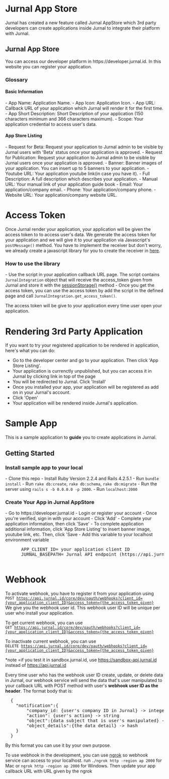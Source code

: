 # Jurnal App Store
Jurnal has created a new feature called Jurnal AppStore which 3rd party developers can create applications inside Jurnal to integrate their platform with Jurnal.

<h2>Jurnal App Store</h2>
You can access our developer platform in https://developer.jurnal.id. In this website you can register your application.
<h3>Glossary</h3>

<h4>Basic Information</h4>
  - App Name: Application Name.
  - App Icon: Application Icon.
  - App URL: Callback URL of your application which Jurnal will render it for the first time.
  - App Short Description: Short Description of your application (150 characters minimum and 366 characters maximum).
  - Scope: Your application credential to access user's data.
  
<h4>App Store Listing</h4>
  - Request for Beta: Request your application to Jurnal admin to be visible by Jurnal users with 'Beta' status once your application is approved.   
  - Request for Publication: Request your application to Jurnal admin to be visible by Jurnal users once your application is approved.
  - Banner: Banner images of your application. You can insert up to 5 banners to your application.
  - Youtube URL: Your application youtube link(in case you have it).
  - Full Description: A full description which describes your application.
  - Manual URL: Your manual link of your application guide book
  - Email: Your application/company email.
  - Phone: Your application/company phone.
  - Website URL: Your application/company website URL.
  
# Access Token

Once Jurnal render your application, your application will be given the access token to to access user's data. We generate the access token for your application and we will give it to your application via Javascript's <code>postMessage()</code> method. You have to implement the receiver but don't worry, we already create a javascript library for you to create the receiver in <a href= 'https://github.com/squadronjurnal/Jurnal-Integration-Library'>here</a>.

<h3> How to use the library </h3>
  - Use the script in your application callback URL page. The script contains <code>JurnalIntegration</code> object that will receive the access_token given from Jurnal and store it with the <a href='https://developer.mozilla.org/en-US/docs/Web/API/Window/sessionStorage'>sessionStorage()</a> method
  - Once you get the access token, you can use the access token by add the script in the defined page and call <code>JurnalIntegration.get_access_token()</code>.
  
The access token will be give to your application every time user open your application.

# Rendering 3rd Party Application

If you want to try your registered application to be rendered in application, here's what you can do:
  - Go to the developer center and go to your application. Then click 'App Store Listing'. 
  - Your application is currenctly unpublished, but you can access it in Jurnal by clicking link in top of the page
  - You will be redirected to Jurnal. Click 'Install'
  - Once you installed your app, your application will be registered as add on in your Jurnal's account.
  - Click 'Open'
  - Your application will be rendered inside Jurnal's application.

# Sample App
This is a sample application to <strong>guide</strong> you to create applications in Jurnal. 

<h2>Getting Started</h2>

<h3>Install sample app to your local</h3>
  - Clone this repo
  - Install Ruby Version 2.2.4 and Rails 4.2.5.1
  - Run <code>bundle install</code>
  - Run <code>rake db:create</code>, <code>rake db:schema</code>, <code>rake db:migrate</code>
  - Run the server using <code>rails s -b 0.0.0.0 -p 2000</code>.
  - Run <code>localhost:2000</code>
  
<h3>Create Your App in Jurnal AppStore</h3>
  - Go to <link>https://developer.jurnal.id</link>
  - Login or register your account
  - Once you're verified, sign in with your account
  - Click 'Add'
  - Complete your application information, then click 'Save'
  - To complete application additional information, click 'App Store Listing' to insert banner image, youtube link, etc. Then, click      'Save
  - Add this variable to your localhost environment variable<br>
    <pre>
      APP_CLIENT_ID= your application client ID
      JURNAL_BASEPATH= Jurnal API endpoint (https://api.jurnal.id for my.jurnal.id or https://sandbox-api.jurnal.id for sandbox.jurnal.id)
    </pre>
    
# Webhook

To activate webhook, you have to register it from your application using<br>
<code>POST https://api.jurnal.id/core/dev/oauth/webhooks?client_id={your_application_client_ID}&access_token={the_access_token_given}</code><br>
We give you the webhook user id. This webhook user ID will be unique per user who install your application.

To get current webhook, you can use <br>
<code>GET https://api.jurnal.id/core/dev/oauth/webhooks?client_id={your_application_client_ID}&access_token={the_access_token_given}</code><br>

To inactivate current webhook, you can use <br>
<code>DELETE https://api.jurnal.id/core/dev/oauth/webhooks?client_id={your_application_client_ID}&access_token={the_access_token_given}</code><br>

*note =if you test it in sandbox.jurnal.id, use https://sandbox-api.jurnal.id instead of  https://api.jurnal.id

Every time user who has the webhook user ID create, update, or delete data in Jurnal, our webhook service will send the data that's user manipulated to your callback URL with POST method with user's <strong>webhook user ID as the header</strong>. The format body that is:
<pre>
  {
    "notification":{
        "company_id: {user's company ID in Jurnal} -> integer
        "action": {user's action} -> string
        "object":{data subject that is user's manipulated} -> string
        "object_details":{the data detail} -> hash
    }
  }
</pre>

By this format you can use it by your own purpose.

To use webhook in the development, you can use <a href='https://ngrok.com/'>ngrok<a> so webhook service can access to your localhost. run <code>./ngrok http -region ap 2000</code> for Mac or <code>ngrok http -region ap 2000</code> for Windows. Then update your app callback URL with URL given by the ngrok



  


    

    



  
 



